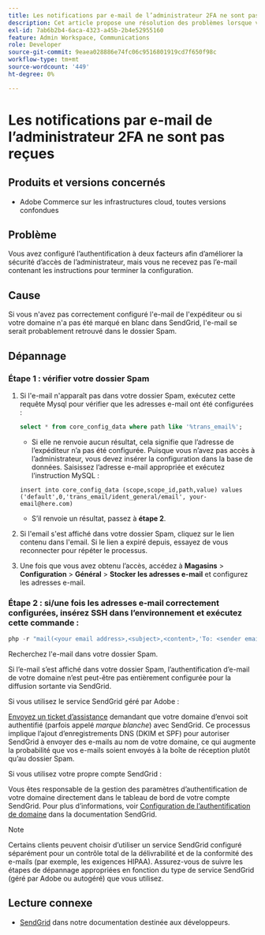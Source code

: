 ```yaml
---
title: Les notifications par e-mail de l’administrateur 2FA ne sont pas reçues
description: Cet article propose une résolution des problèmes lorsque vous ne recevez pas l’e-mail contenant les instructions d’achèvement de la configuration après avoir configuré l’authentification à deux facteurs (2FA) afin d’améliorer la sécurité de l’accès administrateur dans Adobe Commerce sur l’infrastructure cloud.
exl-id: 7ab6b2b4-6aca-4323-a45b-2b4e52955160
feature: Admin Workspace, Communications
role: Developer
source-git-commit: 9eaea028886e74fc06c9516801919cd7f650f98c
workflow-type: tm+mt
source-wordcount: '449'
ht-degree: 0%

---
```


# Les notifications par e-mail de l’administrateur 2FA ne sont pas reçues


## Produits et versions concernés

* Adobe Commerce sur les infrastructures cloud, toutes versions confondues

## Problème

Vous avez configuré l’authentification à deux facteurs afin d’améliorer la sécurité d’accès de l’administrateur, mais vous ne recevez pas l’e-mail contenant les instructions pour terminer la configuration.

## Cause

Si vous n&#39;avez pas correctement configuré l&#39;e-mail de l&#39;expéditeur ou si votre domaine n&#39;a pas été marqué en blanc dans SendGrid, l&#39;e-mail se serait probablement retrouvé dans le dossier Spam.

## Dépannage

### Étape 1 : vérifier votre dossier Spam

1. Si l&#39;e-mail n&#39;apparaît pas dans votre dossier Spam, exécutez cette requête Mysql pour vérifier que les adresses e-mail ont été configurées :

   ```sql
   select * from core_config_data where path like '%trans_email%';
   ```

   * Si elle ne renvoie aucun résultat, cela signifie que l’adresse de l’expéditeur n’a pas été configurée.
Puisque vous n’avez pas accès à l’administrateur, vous devez insérer la configuration dans la base de données. Saisissez l’adresse e-mail appropriée et exécutez l’instruction MySQL :

   ```
   insert into core_config_data (scope,scope_id,path,value) values ('default',0,'trans_email/ident_general/email', your-email@here.com)
   ```

   * S’il renvoie un résultat, passez à **étape 2**.

1. Si l&#39;email s&#39;est affiché dans votre dossier Spam, cliquez sur le lien contenu dans l&#39;email. Si le lien a expiré depuis, essayez de vous reconnecter pour répéter le processus.
1. Une fois que vous avez obtenu l’accès, accédez à **Magasins** > **Configuration** > **Général** > **Stocker les adresses e-mail** et configurez les adresses e-mail.

### Étape 2 : si/une fois les adresses e-mail correctement configurées, insérez SSH dans l’environnement et exécutez cette commande :

```php
php -r "mail(<your email address>,<subject>,<content>,'To: <sender email>');"
```

Recherchez l&#39;e-mail dans votre dossier Spam.

Si l’e-mail s’est affiché dans votre dossier Spam, l’authentification d’e-mail de votre domaine n’est peut-être pas entièrement configurée pour la diffusion sortante via SendGrid.

Si vous utilisez le service SendGrid géré par Adobe :

[Envoyez un ticket d’assistance](https://experienceleague.adobe.com/home?lang=fr&support-tab=home#support) demandant que votre domaine d’envoi soit authentifié (parfois appelé *marque blanche*) avec SendGrid.
Ce processus implique l’ajout d’enregistrements DNS (DKIM et SPF) pour autoriser SendGrid à envoyer des e-mails au nom de votre domaine, ce qui augmente la probabilité que vos e-mails soient envoyés à la boîte de réception plutôt qu’au dossier Spam.

Si vous utilisez votre propre compte SendGrid :

Vous êtes responsable de la gestion des paramètres d’authentification de votre domaine directement dans le tableau de bord de votre compte SendGrid. Pour plus d’informations, voir [Configuration de l’authentification de domaine](https://www.twilio.com/docs/sendgrid/ui/account-and-settings/how-to-set-up-domain-authentication) dans la documentation SendGrid.

>[!NOTE]
>
>Certains clients peuvent choisir d’utiliser un service SendGrid configuré séparément pour un contrôle total de la délivrabilité et de la conformité des e-mails (par exemple, les exigences HIPAA). Assurez-vous de suivre les étapes de dépannage appropriées en fonction du type de service SendGrid (géré par Adobe ou autogéré) que vous utilisez.


## Lecture connexe

* [SendGrid](https://experienceleague.adobe.com/fr/docs/commerce-cloud-service/user-guide/project/sendgrid) dans notre documentation destinée aux développeurs.
